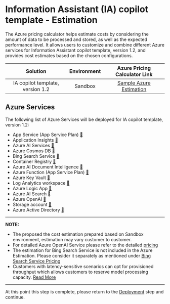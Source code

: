 # Information Assistant (IA) copilot template - Estimation

The Azure pricing calculator helps estimate costs by considering the amount of data to be processed and stored, as well as the expected performance level. It allows users to customize and combine different Azure services for Information Assistant copilot template, version 1.2, and provides cost estimates based on the chosen configurations.

| Solution            | Environment  |    Azure Pricing Calculator Link                                          |
| :------------------:|:-----------------------------:|:------------------------------------------------:|
| IA copilot template, version 1.2 | Sandbox  |  [Sample Azure Estimation](https://azure.com/e/55c61add4bac4c1fb3a09e53a61b8940) |

## Azure Services

The following list of Azure Services will be deployed for IA copilot template, version 1.2:

- App Service (App Service Plan) [:link:](https://azure.microsoft.com/en-ca/pricing/details/app-service/linux/)
- Application Insights [:link:](https://azure.microsoft.com/en-ca/pricing/details/monitor/)
- Azure AI Services [:link:](https://azure.microsoft.com/en-ca/pricing/details/cognitive-services/)
- Azure Cosmos DB [:link:](https://azure.microsoft.com/en-ca/pricing/details/cosmos-db/autoscale-provisioned/)
- Bing Search Service [:link:](https://www.microsoft.com/en-us/bing/apis/llm-pricing)
- Container Registry [:link:](https://azure.microsoft.com/en-gb/pricing/details/container-registry)
- Azure AI Document Intelligence [:link:](https://azure.microsoft.com/en-ca/pricing/details/form-recognizer/#pricing)
- Azure Function (App Service Plan) [:link:](https://azure.microsoft.com/en-ca/pricing/details/functions/#pricing)
- Azure Key Vault [:link:](https://azure.microsoft.com/en-us/pricing/details/key-vault/)
- Log Analytics workspace [:link:](https://azure.microsoft.com/en-ca/pricing/details/monitor/)
- Azure Logic App [:link:](https://azure.microsoft.com/en-us/pricing/details/logic-apps/)
- Azure AI Search [:link:](https://azure.microsoft.com/en-ca/pricing/details/search/#pricing)
- Azure OpenAI [:link:](https://azure.microsoft.com/en-ca/pricing/details/cognitive-services/openai-service/)
- Storage account  [:link:](https://learn.microsoft.com/en-us/azure/storage/common/storage-account-overview)
- Azure Active Directory [:link:](https://www.microsoft.com/en-sg/security/business/microsoft-entra-pricing?rtc=1)

---
**NOTE:**

- The proposed the cost estimation prepared based on Sandbox environment, estimation may vary customer to customer.
- For detailed Azure OpenAI Service please refer to the detailed [pricing](https://azure.microsoft.com/en-us/pricing/details/cognitive-services/openai-service/#pricing)
- The estimation for Bing Search Service is not included in the Azure Estimation. Please consider it separately as mentioned under [Bing Search Service Pricing](https://www.microsoft.com/en-us/bing/apis/pricing)
- Customers with latency-sensitive scenarios can opt for provisioned throughput which allows customers to reserve model processing capacity. [Read More](/docs/deployment/considerations_production.md#gpt-model---throttling)

---

At this point this step is complete, please return to the [Deployment](../#deployment) step and continue.
